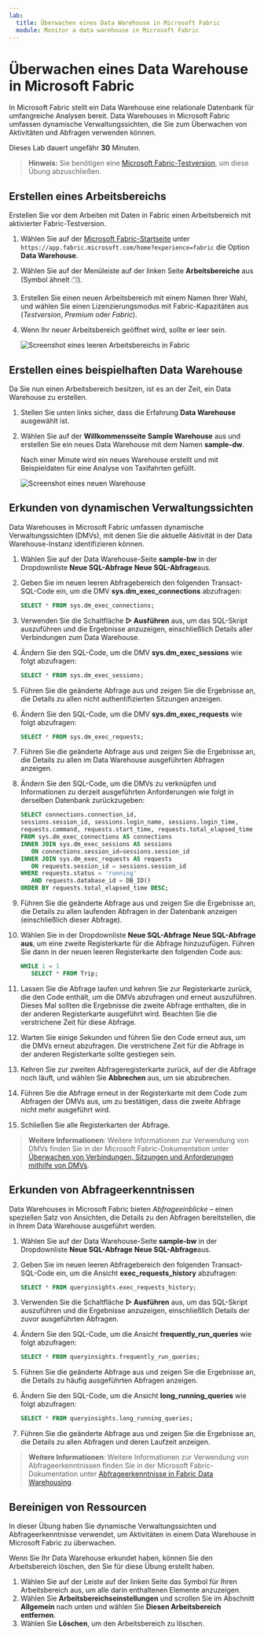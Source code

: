 ```yaml
---
lab:
  title: Überwachen eines Data Warehouse in Microsoft Fabric
  module: Monitor a data warehouse in Microsoft Fabric
---
```


# Überwachen eines Data Warehouse in Microsoft Fabric

In Microsoft Fabric stellt ein Data Warehouse eine relationale Datenbank für umfangreiche Analysen bereit. Data Warehouses in Microsoft Fabric umfassen dynamische Verwaltungssichten, die Sie zum Überwachen von Aktivitäten und Abfragen verwenden können.

Dieses Lab dauert ungefähr **30** Minuten.

> **Hinweis:** Sie benötigen eine [Microsoft Fabric-Testversion](https://learn.microsoft.com/fabric/get-started/fabric-trial), um diese Übung abzuschließen.

## Erstellen eines Arbeitsbereichs

Erstellen Sie vor dem Arbeiten mit Daten in Fabric einen Arbeitsbereich mit aktivierter Fabric-Testversion.

1. Wählen Sie auf der [Microsoft Fabric-Startseite](https://app.fabric.microsoft.com/home?experience=fabric) unter `https://app.fabric.microsoft.com/home?experience=fabric` die Option **Data Warehouse**.
1. Wählen Sie auf der Menüleiste auf der linken Seite **Arbeitsbereiche** aus (Symbol ähnelt &#128455;).
1. Erstellen Sie einen neuen Arbeitsbereich mit einem Namen Ihrer Wahl, und wählen Sie einen Lizenzierungsmodus mit Fabric-Kapazitäten aus (*Testversion*, *Premium* oder *Fabric*).
1. Wenn Ihr neuer Arbeitsbereich geöffnet wird, sollte er leer sein.

    ![Screenshot eines leeren Arbeitsbereichs in Fabric](./Images/new-workspace.png)

## Erstellen eines beispielhaften Data Warehouse

Da Sie nun einen Arbeitsbereich besitzen, ist es an der Zeit, ein Data Warehouse zu erstellen.

1. Stellen Sie unten links sicher, dass die Erfahrung **Data Warehouse** ausgewählt ist.
1. Wählen Sie auf der **Willkommensseite** **Sample Warehouse** aus und erstellen Sie ein neues Data Warehouse mit dem Namen **sample-dw**.

    Nach einer Minute wird ein neues Warehouse erstellt und mit Beispieldaten für eine Analyse von Taxifahrten gefüllt.

    ![Screenshot eines neuen Warehouse](./Images/sample-data-warehouse.png)

## Erkunden von dynamischen Verwaltungssichten

Data Warehouses in Microsoft Fabric umfassen dynamische Verwaltungssichten (DMVs), mit denen Sie die aktuelle Aktivität in der Data Warehouse-Instanz identifizieren können.

1. Wählen Sie auf der Data Warehouse-Seite **sample-bw** in der Dropdownliste **Neue SQL-Abfrage** **Neue SQL-Abfrage**aus.
1. Geben Sie im neuen leeren Abfragebereich den folgenden Transact-SQL-Code ein, um die DMV **sys.dm_exec_connections** abzufragen:

    ```sql
   SELECT * FROM sys.dm_exec_connections;
    ```

1. Verwenden Sie die Schaltfläche **&#9655; Ausführen** aus, um das SQL-Skript auszuführen und die Ergebnisse anzuzeigen, einschließlich Details aller Verbindungen zum Data Warehouse.
1. Ändern Sie den SQL-Code, um die DMV **sys.dm_exec_sessions** wie folgt abzufragen:

    ```sql
   SELECT * FROM sys.dm_exec_sessions;
    ```

1. Führen Sie die geänderte Abfrage aus und zeigen Sie die Ergebnisse an, die Details zu allen nicht authentifizierten Sitzungen anzeigen.
1. Ändern Sie den SQL-Code, um die DMV **sys.dm_exec_requests** wie folgt abzufragen:

    ```sql
   SELECT * FROM sys.dm_exec_requests;
    ```

1. Führen Sie die geänderte Abfrage aus und zeigen Sie die Ergebnisse an, die Details zu allen im Data Warehouse ausgeführten Abfragen anzeigen.
1. Ändern Sie den SQL-Code, um die DMVs zu verknüpfen und Informationen zu derzeit ausgeführten Anforderungen wie folgt in derselben Datenbank zurückzugeben:

    ```sql
   SELECT connections.connection_id,
    sessions.session_id, sessions.login_name, sessions.login_time,
    requests.command, requests.start_time, requests.total_elapsed_time
   FROM sys.dm_exec_connections AS connections
   INNER JOIN sys.dm_exec_sessions AS sessions
       ON connections.session_id=sessions.session_id
   INNER JOIN sys.dm_exec_requests AS requests
       ON requests.session_id = sessions.session_id
   WHERE requests.status = 'running'
       AND requests.database_id = DB_ID()
   ORDER BY requests.total_elapsed_time DESC;
    ```

1. Führen Sie die geänderte Abfrage aus und zeigen Sie die Ergebnisse an, die Details zu allen laufenden Abfragen in der Datenbank anzeigen (einschließlich dieser Abfrage).
1. Wählen Sie in der Dropdownliste **Neue SQL-Abfrage** **Neue SQL-Abfrage aus**, um eine zweite Registerkarte für die Abfrage hinzuzufügen. Führen Sie dann in der neuen leeren Registerkarte den folgenden Code aus:

    ```sql
   WHILE 1 = 1
       SELECT * FROM Trip;
    ```

1. Lassen Sie die Abfrage laufen und kehren Sie zur Registerkarte zurück, die den Code enthält, um die DMVs abzufragen und erneut auszuführen. Dieses Mal sollten die Ergebnisse die zweite Abfrage enthalten, die in der anderen Registerkarte ausgeführt wird. Beachten Sie die verstrichene Zeit für diese Abfrage.
1. Warten Sie einige Sekunden und führen Sie den Code erneut aus, um die DMVs erneut abzufragen. Die verstrichene Zeit für die Abfrage in der anderen Registerkarte sollte gestiegen sein.
1. Kehren Sie zur zweiten Abfrageregisterkarte zurück, auf der die Abfrage noch läuft, und wählen Sie **Abbrechen** aus, um sie abzubrechen.
1. Führen Sie die Abfrage erneut in der Registerkarte mit dem Code zum Abfragen der DMVs aus, um zu bestätigen, dass die zweite Abfrage nicht mehr ausgeführt wird.
1. Schließen Sie alle Registerkarten der Abfrage.

> **Weitere Informationen**: Weitere Informationen zur Verwendung von DMVs finden Sie in der Microsoft Fabric-Dokumentation unter [Überwachen von Verbindungen, Sitzungen und Anforderungen mithilfe von DMVs](https://learn.microsoft.com/fabric/data-warehouse/monitor-using-dmv).

## Erkunden von Abfrageerkenntnissen

Data Warehouses in Microsoft Fabric bieten *Abfrageeinblicke* – einen speziellen Satz von Ansichten, die Details zu den Abfragen bereitstellen, die in Ihrem Data Warehouse ausgeführt werden.

1. Wählen Sie auf der Data Warehouse-Seite **sample-bw** in der Dropdownliste **Neue SQL-Abfrage** **Neue SQL-Abfrage**aus.
1. Geben Sie im neuen leeren Abfragebereich den folgenden Transact-SQL-Code ein, um die Ansicht **exec_requests_history** abzufragen:

    ```sql
   SELECT * FROM queryinsights.exec_requests_history;
    ```

1. Verwenden Sie die Schaltfläche **&#9655; Ausführen** aus, um das SQL-Skript auszuführen und die Ergebnisse anzuzeigen, einschließlich Details der zuvor ausgeführten Abfragen.
1. Ändern Sie den SQL-Code, um die Ansicht **frequently_run_queries** wie folgt abzufragen:

    ```sql
   SELECT * FROM queryinsights.frequently_run_queries;
    ```

1. Führen Sie die geänderte Abfrage aus und zeigen Sie die Ergebnisse an, die Details zu häufig ausgeführten Abfragen anzeigen.
1. Ändern Sie den SQL-Code, um die Ansicht **long_running_queries** wie folgt abzufragen:

    ```sql
   SELECT * FROM queryinsights.long_running_queries;
    ```

1. Führen Sie die geänderte Abfrage aus und zeigen Sie die Ergebnisse an, die Details zu allen Abfragen und deren Laufzeit anzeigen.

> **Weitere Informationen**: Weitere Informationen zur Verwendung von Abfrageerkenntnissen finden Sie in der Microsoft Fabric-Dokumentation unter [Abfrageerkenntnisse in Fabric Data Warehousing](https://learn.microsoft.com/fabric/data-warehouse/query-insights).


## Bereinigen von Ressourcen

In dieser Übung haben Sie dynamische Verwaltungssichten und Abfrageerkenntnisse verwendet, um Aktivitäten in einem Data Warehouse in Microsoft Fabric zu überwachen.

Wenn Sie Ihr Data Warehouse erkundet haben, können Sie den Arbeitsbereich löschen, den Sie für diese Übung erstellt haben.

1. Wählen Sie auf der Leiste auf der linken Seite das Symbol für Ihren Arbeitsbereich aus, um alle darin enthaltenen Elemente anzuzeigen.
1. Wählen Sie **Arbeitsbereichseinstellungen** und scrollen Sie im Abschnitt **Allgemein** nach unten und wählen Sie **Diesen Arbeitsbereich entfernen**.
1. Wählen Sie **Löschen**, um den Arbeitsbereich zu löschen.
